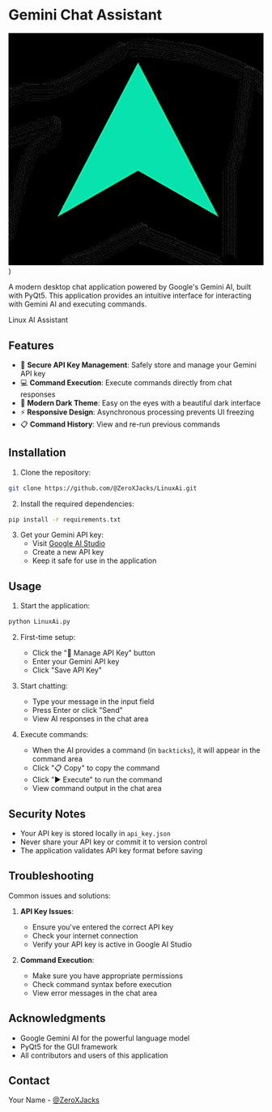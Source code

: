 # Gemini Chat Assistant

![](linuxai.png))


A modern desktop chat application powered by Google's Gemini AI, built with PyQt5. This application provides an intuitive interface for interacting with Gemini AI and executing commands.

Linux AI Assistant

## Features
- 🔑 **Secure API Key Management**: Safely store and manage your Gemini API key
- 💻 **Command Execution**: Execute commands directly from chat responses
- 🎨 **Modern Dark Theme**: Easy on the eyes with a beautiful dark interface
- ⚡ **Responsive Design**: Asynchronous processing prevents UI freezing
- 📋 **Command History**: View and re-run previous commands

## Installation

1. Clone the repository:
```bash
git clone https://github.com/@ZeroXJacks/LinuxAi.git
```

2. Install the required dependencies:
```bash
pip install -r requirements.txt
```

3. Get your Gemini API key:
   - Visit [Google AI Studio](https://makersuite.google.com/app/apikey)
   - Create a new API key
   - Keep it safe for use in the application

## Usage

1. Start the application:
```bash
python LinuxAi.py
```

2. First-time setup:
   - Click the "🔑 Manage API Key" button
   - Enter your Gemini API key
   - Click "Save API Key"

3. Start chatting:
   - Type your message in the input field
   - Press Enter or click "Send"
   - View AI responses in the chat area

4. Execute commands:
   - When the AI provides a command (in ```backticks```), it will appear in the command area
   - Click "📋 Copy" to copy the command
   - Click "▶ Execute" to run the command
   - View command output in the chat area

## Security Notes

- Your API key is stored locally in `api_key.json`
- Never share your API key or commit it to version control
- The application validates API key format before saving

## Troubleshooting

Common issues and solutions:

1. **API Key Issues**:
   - Ensure you've entered the correct API key
   - Check your internet connection
   - Verify your API key is active in Google AI Studio

2. **Command Execution**:
   - Make sure you have appropriate permissions
   - Check command syntax before execution
   - View error messages in the chat area


## Acknowledgments

- Google Gemini AI for the powerful language model
- PyQt5 for the GUI framework
- All contributors and users of this application

## Contact

Your Name - [@ZeroXJacks](https://twitter.com/@ZeroXJacks)

